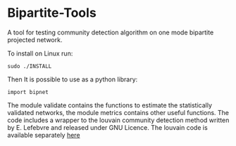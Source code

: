 # Bipartite-Tools
A tool for testing community detection algorithm on one mode bipartite projected network.

To install on Linux run:

```
sudo ./INSTALL
```

Then It is possible to use as a python library:

```
import bipnet
```

The module validate contains the functions to estimate the statistically validated networks, the module metrics contains other useful functions. The code includes a wrapper to the louvain community detection method written by E. Lefebvre and released under GNU Licence. The louvain code is available separately [here](https://sourceforge.net/projects/louvain/)
